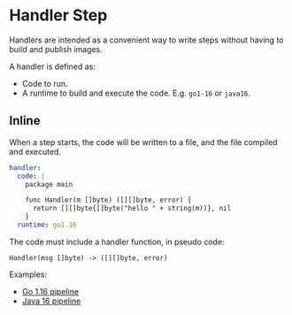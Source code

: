 # Handler Step

Handlers are intended as a convenient way to write steps without having to build and publish images.

A handler is defined as:

* Code to run.
* A runtime to build and execute the code. E.g. `go1-16` or `java16`.

## Inline

When a step starts, the code will be written to a file, and the file compiled and executed.

```yaml
handler:
  code: |
    package main

    func Handler(m []byte) ([][]byte, error) {
      return [][]byte{[]byte("hello " + string(m))}, nil
    }
  runtime: go1.16
```

The code must include a handler function, in pseudo code:

```
Handler(msg []byte) -> ([][]byte, error) 
```

Examples:

* [Go 1.16 pipeline](https://raw.githubusercontent.com/argoproj-labs/argo-dataflow/main/examples/104-go1-16-pipeline.yaml)
* [Java 16 pipeline](https://raw.githubusercontent.com/argoproj-labs/argo-dataflow/main/examples/104-java16-pipeline.yaml)

